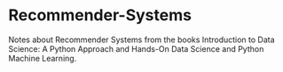 # Recommender-Systems
Notes about Recommender Systems from the books Introduction to Data Science: A Python Approach and Hands-On Data Science and Python Machine Learning.
